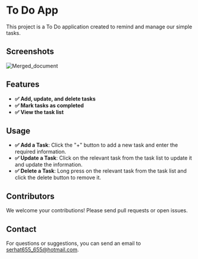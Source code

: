 # To Do App

This project is a To Do application created to remind and manage our simple tasks.

## Screenshots
![Merged_document](https://github.com/user-attachments/assets/883b872f-ac4d-480b-81fb-b95c9660c61d)


## Features

- **✅ Add, update, and delete tasks**
- **✅ Mark tasks as completed**
- **✅ View the task list**

## Usage

- **✅ Add a Task**: Click the "+" button to add a new task and enter the required information.
- **✅ Update a Task**: Click on the relevant task from the task list to update it and update the information.
- **✅ Delete a Task**: Long press on the relevant task from the task list and click the delete button to remove it.

## Contributors

We welcome your contributions! Please send pull requests or open issues.

## Contact

For questions or suggestions, you can send an email to serhat655_655@hotmail.com.
